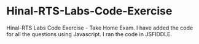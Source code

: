 # Hinal-RTS-Labs-Code-Exercise
Hinal-RTS Labs Code Exercise - Take Home Exam. I have added the code for all the questions using Javascript. I ran the code in JSFIDDLE. 

